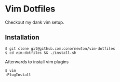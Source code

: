 # Vim Dotfiles

Checkout my dank vim setup.

## Installation

```
$ git clone git@github.com:conornewton/vim-dotfiles
$ cd vim-dotfiles && ./install.sh
```

Afterwards to install vim plugins

```
$ vim
:PlugInstall
```
